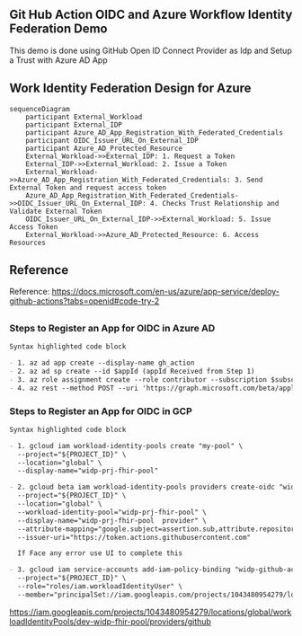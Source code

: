 ## Git Hub Action OIDC and Azure Workflow Identity Federation Demo

This demo is done using GitHub Open ID Connect Provider as Idp and Setup a Trust with Azure AD App

## Work Identity Federation Design for Azure

```mermaid
sequenceDiagram
    participant External_Workload
    participant External_IDP
    participant Azure_AD_App_Registration_With_Federated_Credentials
    participant OIDC_Issuer_URL_On_External_IDP
    participant Azure_AD_Protected_Resource
    External_Workload->>External_IDP: 1. Request a Token
    External_IDP->>External_Workload: 2. Issue a Token
    External_Workload->>Azure_AD_App_Registration_With_Federated_Credentials: 3. Send External Token and request access token
    Azure_AD_App_Registration_With_Federated_Credentials->>OIDC_Issuer_URL_On_External_IDP: 4. Checks Trust Relationship and Validate External Token
    OIDC_Issuer_URL_On_External_IDP->>External_Workload: 5. Issue Access Token
    External_Workload->>Azure_AD_Protected_Resource: 6. Access Resources
```


## Reference

Reference: https://docs.microsoft.com/en-us/azure/app-service/deploy-github-actions?tabs=openid#code-try-2

## 

### Steps to Register an App for OIDC in Azure AD

```markdown
Syntax highlighted code block

- 1. az ad app create --display-name gh_action
- 2. az ad sp create --id $appId (appId Received from Step 1)
- 3. az role assignment create --role contributor --subscription $subscription_id --assignee-object-id  $objectId --assignee-principal-type ServicePrincipal (Use objectId Received from Step 2 Not Step 1. Many confuse this step. Very Important)
- 4. az rest --method POST --uri 'https://graph.microsoft.com/beta/applications/$appId/federatedIdentityCredentials' --body '{"name":"az-dev-credentials","issuer":"https://token.actions.githubusercontent.com","subject":"repo:DigitalCodeScience/github-action-openid-deployment:environment:terraform-dev1-plan-apply","description":"terraform-dev1-plan-apply GitHub Action Workflow","audiences":["api://AzureADTokenExchange"]}'

```

### Steps to Register an App for OIDC in GCP

```markdown
Syntax highlighted code block

- 1. gcloud iam workload-identity-pools create "my-pool" \
  --project="${PROJECT_ID}" \
  --location="global" \
  --display-name="widp-prj-fhir-pool"

- 2. gcloud beta iam workload-identity-pools providers create-oidc "widp-prj-fhir-provider" \
  --project="${PROJECT_ID}" \
  --location="global" \
  --workload-identity-pool="widp-prj-fhir-pool" \
  --display-name="widp-prj-fhir-pool  provider" \
  --attribute-mapping="google.subject=assertion.sub,attribute.repository=assertion.repository" \
  --issuer-uri="https://token.actions.githubusercontent.com"

  If Face any error use UI to complete this

- 3. gcloud iam service-accounts add-iam-policy-binding "widp-github-action-svcs@${PROJECT_ID}.iam.gserviceaccount.com" \
  --project="${PROJECT_ID}" \
  --role="roles/iam.workloadIdentityUser" \
  --member="principalSet://iam.googleapis.com/projects/1043480954279/locations/global/workloadIdentityPools/my-pool/attribute.repository/tarunchy/github-action-oidc-demo"

```

https://iam.googleapis.com/projects/1043480954279/locations/global/workloadIdentityPools/dev-widp-fhir-pool/providers/github